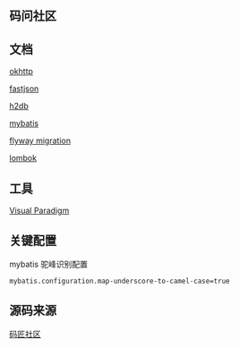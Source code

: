 ## 码问社区

## 文档
[okhttp](https://square.github.io/okhttp/)

[fastjson](https://github.com/alibaba/fastjson)

[h2db](https://h2database.com/html/quickstart.html)

[mybatis](http://mybatis.org/spring-boot-starter/mybatis-spring-boot-autoconfigure/)

[flyway migration](https://flywaydb.org/documentation/getstarted/firststeps/maven#creating-the-project)

[lombok](https://projectlombok.org/features/all)

## 工具
[Visual Paradigm](https://www.visual-paradigm.com)

## 关键配置

mybatis 驼峰识别配置
```
mybatis.configuration.map-underscore-to-camel-case=true
```

## 源码来源

[码匠社区](https://github.com/codedrinker/community)
